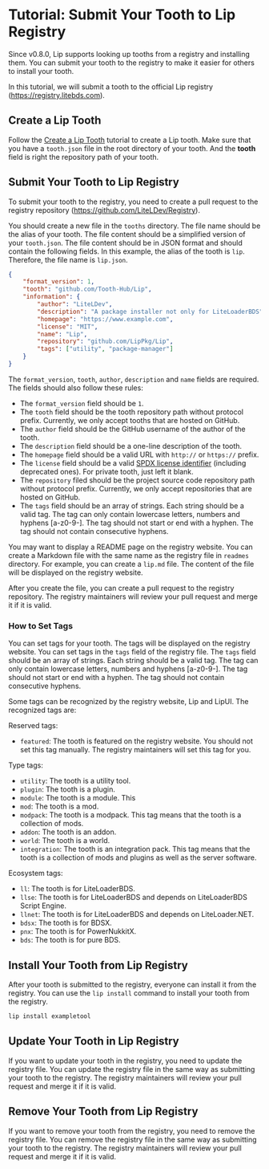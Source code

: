 # Tutorial: Submit Your Tooth to Lip Registry

Since v0.8.0, Lip supports looking up tooths from a registry and installing them. You can submit your tooth to the registry to make it easier for others to install your tooth.

In this tutorial, we will submit a tooth to the official Lip registry (<https://registry.litebds.com>).

## Create a Lip Tooth

Follow the [Create a Lip Tooth](create_a_lip_tooth.md) tutorial to create a Lip tooth. Make sure that you have a `tooth.json` file in the root directory of your tooth. And the **tooth** field is right the repository path of your tooth.

## Submit Your Tooth to Lip Registry

To submit your tooth to the registry, you need to create a pull request to the registry repository (<https://github.com/LiteLDev/Registry>).

You should create a new file in the `tooths` directory. The file name should be the alias of your tooth. The file content should be a simplified version of your `tooth.json`. The file content should be in JSON format and should contain the following fields. In this example, the alias of the tooth is `lip`. Therefore, the file name is `lip.json`.

```json
{
    "format_version": 1,
    "tooth": "github.com/Tooth-Hub/Lip",
    "information": {
        "author": "LiteLDev",
        "description": "A package installer not only for LiteLoaderBDS",
        "homepage": "https://www.example.com",
        "license": "MIT",
        "name": "Lip",
        "repository": "github.com/LipPkg/Lip",
        "tags": ["utility", "package-manager"]
    }
}
```

The `format_version`, `tooth`, `author`, `description` and `name` fields are required. The fields should also follow these rules:

- The `format_version` field should be `1`.
- The `tooth` field should be the tooth repository path without protocol prefix. Currently, we only accept tooths that are hosted on GitHub.
- The `author` field should be the GitHub username of the author of the tooth.
- The `description` field should be a one-line description of the tooth.
- The `homepage` field should be a valid URL with `http://` or `https://` prefix.
- The `license` field should be a valid [SPDX license identifier](https://spdx.org/licenses/) (including deprecated ones). For private tooth, just left it blank.
- The `repository` filed should be the project source code repository path without protocol prefix. Currently, we only accept repositories that are hosted on GitHub.
- The `tags` field should be an array of strings. Each string should be a valid tag. The tag can only contain lowercase letters, numbers and hyphens [a-z0-9-]. The tag should not start or end with a hyphen. The tag should not contain consecutive hyphens.

You may want to display a README page on the registry website. You can create a Markdown file with the same name as the registry file in `readmes` directory. For example, you can create a `lip.md` file. The content of the file will be displayed on the registry website.

After you create the file, you can create a pull request to the registry repository. The registry maintainers will review your pull request and merge it if it is valid.

### How to Set Tags

You can set tags for your tooth. The tags will be displayed on the registry website. You can set tags in the `tags` field of the registry file. The `tags` field should be an array of strings. Each string should be a valid tag. The tag can only contain lowercase letters, numbers and hyphens [a-z0-9-]. The tag should not start or end with a hyphen. The tag should not contain consecutive hyphens.

Some tags can be recognized by the registry website, Lip and LipUI. The recognized tags are:

Reserved tags:

- `featured`: The tooth is featured on the registry website. You should not set this tag manually. The registry maintainers will set this tag for you.

Type tags:

- `utility`: The tooth is a utility tool.
- `plugin`: The tooth is a plugin.
- `module`: The tooth is a module. This 
- `mod`: The tooth is a mod.
- `modpack`: The tooth is a modpack. This tag means that the tooth is a collection of mods.
- `addon`: The tooth is an addon.
- `world`: The tooth is a world.
- `integration`: The tooth is an integration pack. This tag means that the tooth is a collection of mods and plugins as well as the server software.

Ecosystem tags:

- `ll`: The tooth is for LiteLoaderBDS.
- `llse`: The tooth is for LiteLoaderBDS and depends on LiteLoaderBDS Script Engine.
- `llnet`: The tooth is for LiteLoaderBDS and depends on LiteLoader.NET.
- `bdsx`: The tooth is for BDSX.
- `pnx`: The tooth is for PowerNukkitX.
- `bds`: The tooth is for pure BDS.

## Install Your Tooth from Lip Registry

After your tooth is submitted to the registry, everyone can install it from the registry. You can use the `lip install` command to install your tooth from the registry.

```bash
lip install exampletool
```

## Update Your Tooth in Lip Registry

If you want to update your tooth in the registry, you need to update the registry file. You can update the registry file in the same way as submitting your tooth to the registry. The registry maintainers will review your pull request and merge it if it is valid.

## Remove Your Tooth from Lip Registry

If you want to remove your tooth from the registry, you need to remove the registry file. You can remove the registry file in the same way as submitting your tooth to the registry. The registry maintainers will review your pull request and merge it if it is valid.
